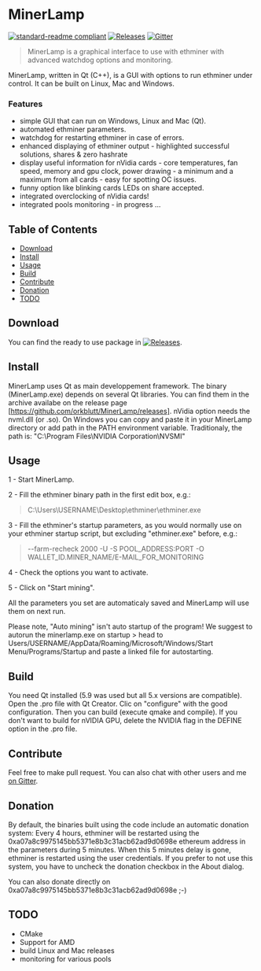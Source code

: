 # MinerLamp

[![standard-readme compliant](https://img.shields.io/badge/readme%20style-standard-brightgreen.svg)](https://github.com/RichardLitt/standard-readme)
[![Releases](https://img.shields.io/github/downloads/atom/atom/total.svg)][Releases]
[![Gitter](https://img.shields.io/gitter/room/nwjs/nw.js.svg)][Gitter]

> MinerLamp is a graphical interface to use with ethminer with advanced watchdog options and monitoring.

MinerLamp, written in Qt (C++), is a GUI with options to run ethminer under control. It can be built on Linux, Mac and Windows.

### Features
- simple GUI that can run on Windows, Linux and Mac (Qt).
- automated ethminer parameters.
- watchdog for restarting ethminer in case of errors.
- enhanced displaying of ethminer output - highlighted successful solutions, shares & zero hashrate
- display useful information for nVidia cards - core temperatures, fan speed, memory and gpu clock, power drawing - a minimum and a maximum from all cards - easy for spotting OC issues.
- funny option like blinking cards LEDs on share accepted.
- integrated overclocking of nVidia cards!
- integrated pools monitoring - in progress ...

## Table of Contents
- [Download]("#download")
- [Install](#install)
- [Usage](#usage)
- [Build](#build)
- [Contribute](#contribute)
- [Donation](#donation)
- [TODO](#todo)

## Download
You can find the ready to use package in [![Releases](https://img.shields.io/github/downloads/atom/atom/total.svg)][Releases].


## Install

MinerLamp uses Qt as main developpement framework. The binary (MinerLamp.exe) depends on several Qt libraries. You can find them in the archive availabe on the release page [https://github.com/orkblutt/MinerLamp/releases].
nVidia option needs the nvml.dll (or .so). On Windows you can copy and paste it in your MinerLamp directory or add path in the PATH environment variable. Traditionaly, the path is: "C:\Program Files\NVIDIA Corporation\NVSMI"


## Usage
1 - Start MinerLamp.

2 - Fill the ethminer binary path in the first edit box, e.g.:
> C:\Users\USERNAME\Desktop\ethminer\ethminer.exe

3 - Fill the ethminer's startup parameters, as you would normally use on your ethminer startup script, but excluding "ethminer.exe" before, e.g.:
> --farm-recheck 2000 -U -S POOL_ADDRESS:PORT -O WALLET_ID.MINER_NAME/E-MAIL_FOR_MONITORING

4 - Check the options you want to activate.

5 - Click on "Start mining".

All the parameters you set are automaticaly saved and MinerLamp will use them on next run.

Please note, "Auto mining" isn't auto startup of the program!
We suggest to autorun the minerlamp.exe on startup > head to Users/USERNAME/AppData/Roaming/Microsoft/Windows/Start Menu/Programs/Startup and paste a linked file for autostarting.

## Build

You need Qt installed (5.9 was used but all 5.x versions are compatible). 
Open the .pro file with Qt Creator. Clic on "configure" with the good configuration. Then you can build (execute qmake and compile).
If you don't want to build for nVIDIA GPU, delete the NVIDIA flag in the DEFINE option in the .pro file.

## Contribute

Feel free to make pull request. You can also chat with other users and me [on Gitter][Gitter].

## Donation

By default, the binaries built using the code include an automatic donation system:
Every 4 hours, ethminer will be restarted using the 0xa07a8c9975145bb5371e8b3c31acb62ad9d0698e ethereum address in the parameters during 5 minutes. When this 5 minutes delay is gone, ethminer is restarted using the user credentials.
If you prefer to not use this system, you have to uncheck the donation checkbox in the About dialog.

You can also donate directly on 0xa07a8c9975145bb5371e8b3c31acb62ad9d0698e ;-)

## TODO

- CMake
- Support for AMD
- build Linux and Mac releases
- monitoring for various pools


[Releases]: https://github.com/orkblutt/MinerLamp/releases
[Gitter]: https://gitter.im/MinerLamp/Lobby


